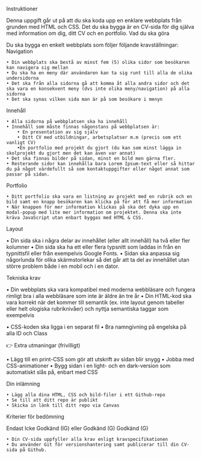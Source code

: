 Instruktioner

Denna uppgift går ut på att du ska koda upp en enklare webbplats från grunden med HTML och CSS. Det du ska bygga är en CV-sida för dig själva med information om dig, ditt CV och en portfolio.
Vad du ska göra

Du ska bygga en enkelt webbplats som följer följande kravställningar:
Navigation

    • Din webbplats ska bestå av minst fem (5) olika sidor som besökaren kan navigera sig mellan
    • Du ska ha en meny där användaren kan ta sig runt till alla de olika undersidorna
    • Det ska från alla sidorna gå att komma åt alla andra sidor och det ska vara en konsekvent meny (dvs inte olika meny/navigation) på alla sidorna
    • Det ska synas vilken sida man är på som besökare i menyn

Innehåll

    • Alla sidorna på webbplatsen ska ha innehåll
    • Innehåll som måste finnas någonstans på webbplatsen är:
        • En presentation av sig själv
        • Ditt CV med utbildningar, arbetsplatser m.m (precis som ett vanligt CV)
        •En portfolio med projekt du gjort (du kan som minst lägga in skolprojekt du gjort men det kan även var annat)
    • Det ska finnas bilder på sidan, minst en bild men gärna fler.
    • Resterande sidor kan innehålla bara Lorem Ipsum-text eller så hittar du på något värdefullt så som kontaktuppgifter eller något annat som passar på sidan.

Portfolio

    • Ditt portfolio ska vara en listning av projekt med en rubrik och en bild samt en knapp besökaren kan klicka på för att få mer information
    • När knappen för mer information klickas på ska det dyka upp en modal-popup med lite mer information om projektet. Denna ska inte kräva JavaScript utan enbart byggas med HTML & CSS. 

Layout

   • Din sida ska i några delar av innehållet (eller allt innehåll) ha två eller fler kolumner
   • Din sida ska ha ett eller flera typsnitt som laddas in från en typnittsfil eller från exempelvis Google Fonts.
   • Sidan ska anpassa sig någorlunda för olika skärmstorlekar så det går att ta del av innehållet utan större problem både i en mobil och i en dator.

Tekniska krav

   • Din webbplats ska vara kompatibel med moderna webbläsare och fungera rimligt bra i alla webbläsare som inte är äldre än tre år
   • Din HTML-kod ska vara korrekt när det kommer till semantik (ex. inte layout genom tabeller eller helt ologiska rubriknivåer) och nyttja semantiska taggar som exempelvis <nav>
   • CSS-koden ska ligga i en separat fil
   • Bra namngivning på engelska på alla ID och Class

 👉 Extra utmaningar (frivilligt)

   • Lägg till en print-CSS som gör att utskrift av sidan blir snygg
   • Jobba med CSS-animationer
   • Bygg sidan i en light- och en dark-version som automatiskt slås på, enbart med CSS

 
Din inlämning

    • Lägg alla dina HTML, CSS och bild-filer i ett Github-repo
    • Se till att ditt repo är publikt
    • Skicka in länk till ditt repo via Canvas

 
Kriterier för bedömning

Endast Icke Godkänd (IG) eller Godkänd (G)
Godkänd (G)

    • Din CV-sida uppfyller alla krav enligt kravspecifikationen
    • Du använder Git för versionshantering samt publicerar till din CV-sida på Github.
